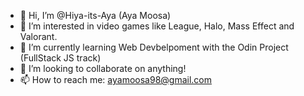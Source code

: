 - 👋 Hi, I’m @Hiya-its-Aya (Aya Moosa)
- 👀 I’m interested in video games like League, Halo, Mass Effect and Valorant.
- 🌱 I’m currently learning Web Devbelpoment with the Odin Project (FullStack JS track)
- 💞️ I’m looking to collaborate on anything!
- 📫 How to reach me: ayamoosa98@gmail.com

<!---
Hiya-its-Aya/Hiya-its-Aya is a ✨ special ✨ repository because its `README.md` (this file) appears on your GitHub profile.
You can click the Preview link to take a look at your changes.
--->
